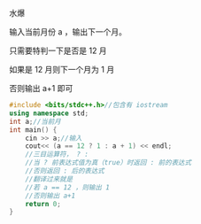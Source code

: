 水爆

输入当前月份 a ，输出下一个月。

只需要特判一下是否是 12 月

如果是 12 月则下一个月为 1 月

否则输出 a+1 即可

```cpp
#include <bits/stdc++.h>//包含有 iostream 
using namespace std;
int a;//当前月
int main() {
    cin >> a;//输入
    cout<< (a == 12 ? 1 : a + 1) << endl;
    //三目运算符， ? :
    //当 ? 前表达式值为真（true）时返回 : 前的表达式
    //否则返回 : 后的表达式
    //翻译过来就是
    //若 a == 12 ，则输出 1 
    //否则输出 a+1
    return 0;
}
```